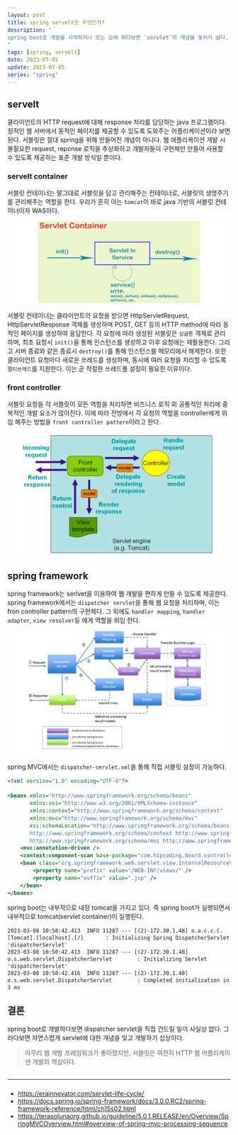 ```yaml
---
layout: post
title: spring servelt은 무엇인가?
description: "
spring boot로 개발을 시작하거나 또는 오래 하다보면 `servlet`의 개념을 놓치기 쉽다. 간단하게 정리해보자.
"
tags: [spring, servelt]
date: 2023-07-05
update: 2023-07-05
series: "spring"
---
```


## servelt
클라이언트의 HTTP request에 대해 response 처리를 담당하는 java 프로그램이다. 정적인 웹 서버에서 동적인 페이지를 제공할 수 있도록 도와주는 어플리케이션이라 보면 된다. 서블릿은 절대 spring을 위해 만들어진 개념이 아니다. 웹 애플리케이션 개발 시 불필요한 request, reponse 로직을 추상화하고 개발자들이 구현체만 만들어 사용할 수 있도록 제공하는 표준 개발 방식일 뿐이다.

### servelt container
서블릿 컨테이너는 말그대로 서블릿을 담고 관리해주는 컨테이너로, 서블릿의 생명주기를 관리해주는 역할을 한다. 우리가 흔히 아는 `tomcat`이 바로 java 기반의 서블릿 컨테이너이자 WAS이다.

![](servlet-01.png)

서블릿 컨테이너는 클라이언트의 요청을 받으면 HttpServletRequest, HttpServletResponse 객체를 생성하며 POST, GET 등의 HTTP method에 따라 동적인 페이지를 생성하여 응답한다. 
각 요청에 따라 생성된 서블릿은 `싱글톤` 객체로 관리하며, 최초 요청시 `init()`을 통해 인스턴스를 생성하고 이후 요청에는 재활용한다. 그리고 서버 종료와 같은 종료시 `destroy()`를 통해 인스턴스를 메모리에서 해제한다. 또한 클라이언트 요청마다 새로운 쓰레드를 생성하며, 동시에 여러 요청을 처리할 수 있도록 `멀티쓰레드`를 지원한다. 이는 곧 적절한 쓰레드풀 설정이 필요한 이유이다.

### front controller
서블릿 요청을 각 서블릿이 모든 역할을 처리하면 비즈니스 로직 외 공통적인 처리에 중복적인 개발 요소가 많아진다. 이에 따라 전방에서 각 요청의 역할을 controller에게 위임 해주는 방법을 `front controller pattern`이라고 한다.

![](servlet-03.png)


## spring framework
spring framework는 serlvet을 이용하여 웹 개발을 편하게 만들 수 있도록 제공한다. spring framework에서는 `dispatcher servlet`을 통해 웹 요청을 처리하며, 이는 fron controller pattern의 구현체다. 그 외에도 `handler mapping`, `handler adapter`, `view resolver`등 에게 역할을 위임 한다.

![](servlet-02.png)

spring MVC에서는 `dispatcher-servlet.xml`을 통해 직접 서블릿 설정이 가능하다.

```xml
<?xml version="1.0" encoding="UTF-8"?>
 
<beans xmlns="http://www.springframework.org/schema/beans"
       xmlns:xsi="http://www.w3.org/2001/XMLSchema-instance"
       xmlns:context="http://www.springframework.org/schema/context"
       xmlns:mvc="http://www.springframework.org/schema/mvc"
       xsi:schemaLocation="http://www.springframework.org/schema/beans http://www.springframework.org/schema/beans/spring-beans.xsd
       http://www.springframework.org/schema/context http://www.springframework.org/schema/context/spring-context.xsd
       http://www.springframework.org/schema/mvc http://www.springframework.org/schema/mvc/spring-mvc-3.0.xsd">
    <mvc:annotation-driven />
    <context:component-scan base-package="com.hipcoding.board.controller"/>
    <bean class="org.springframework.web.servlet.view.InternalResourceViewResolver">
        <property name="prefix" value="/WEB-INF/views/" />
        <property name="suffix" value=".jsp" />
    </bean>
</beans>
```

spring boot는 내부적으로 내장 tomcat을 가지고 있다. 즉 spring boot가 실행되면서 내부적으로 tomcat(servlet container)이 실행된다.
```
2023-03-08 10:50:42.413  INFO 11287 --- [(2)-172.30.1.48] o.a.c.c.C.[Tomcat].[localhost].[/]       : Initializing Spring DispatcherServlet 'dispatcherServlet'
2023-03-08 10:50:42.413  INFO 11287 --- [(2)-172.30.1.48] o.s.web.servlet.DispatcherServlet        : Initializing Servlet 'dispatcherServlet'
2023-03-08 10:50:42.416  INFO 11287 --- [(2)-172.30.1.48] o.s.web.servlet.DispatcherServlet        : Completed initialization in 3 ms
```


## 결론
spring boot로 개발하다보면 dispatcher servlet을 직접 건드릴 일이 사실상 없다. 그러다보면 자연스럽게 servlet에 대한 개념을 잊고 개발하기 십상이다.
> 아무리 웹 개발 프레임워크가 좋아졌지만, 서블릿은 여전히 HTTP 웹 어플리케이션 개발의 핵심이다.

##
***
###
* <https://erainnovator.com/servlet-life-cycle/>
* <https://docs.spring.io/spring-framework/docs/3.0.0.RC2/spring-framework-reference/html/ch15s02.html>
* <https://terasolunaorg.github.io/guideline/5.0.1.RELEASE/en/Overview/SpringMVCOverview.html#overview-of-spring-mvc-processing-sequence>

